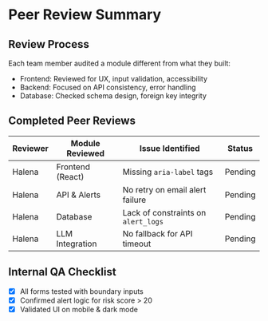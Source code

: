 # Peer Review Summary

## Review Process
Each team member audited a module different from what they built:
- Frontend: Reviewed for UX, input validation, accessibility
- Backend: Focused on API consistency, error handling
- Database: Checked schema design, foreign key integrity

## Completed Peer Reviews

| Reviewer | Module Reviewed     | Issue Identified                        | Status     |
|----------|----------------------|-----------------------------------------|------------|
| Halena    | Frontend (React)     | Missing `aria-label` tags               | Pending      |
| Halena    | API & Alerts         | No retry on email alert failure         | Pending |
| Halena    | Database             | Lack of constraints on `alert_logs`     | Pending |
| Halena    | LLM Integration      | No fallback for API timeout             | Pending |

## Internal QA Checklist
- [x] All forms tested with boundary inputs
- [x] Confirmed alert logic for risk score > 20
- [x] Validated UI on mobile & dark mode
